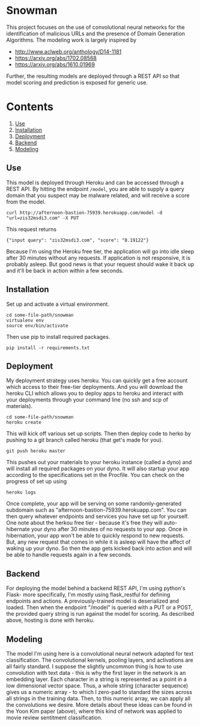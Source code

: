 # Snowman

This project focuses on the use of convolutional neural networks for the identification of malicious URLs and the presence of Domain Generation Algorithms. The modeling work is largely inspired by
  * http://www.aclweb.org/anthology/D14-1181
  * https://arxiv.org/abs/1702.08568
  * https://arxiv.org/abs/1610.01969 

Further, the resulting models are deployed through a REST API so that model scoring and prediction is exposed for generic use.

# Contents
1. [Use](#use)
2. [Installation](#installation)
3. [Deployment](#deployment)
4. [Backend](#backend)
5. [Modeling](#modeling)

## Use

This model is deployed through Heroku and can be accessed through a REST API. By hitting the endpoint `/model`, you are able to supply a query domain that you suspect may be malware related, and will receive a score from the model.

```
curl http://afternoon-bastion-75939.herokuapp.com/model -d "url=zis32msdi3.com" -X PUT
```
This request returns

```
{"input query": "zis32msdi3.com", "score": "0.19122"}
```
Because I'm using the Heroku free tier, the application will go into idle sleep after 30 minutes without any requests. If application is not responsive, it is probably asleep. But good news is that your request should wake it back up and it'll be back in action within a few seconds.

## Installation

Set up and activate a virtual environment.

```
cd some-file-path/snowman
virtualenv env
source env/bin/activate
```

Then use pip to install required packages.

```
pip install -r requirements.txt
```

## Deployment

My deployment strategy uses heroku. You can quickly get a free account which access to their free-tier deployments. And you will download the heroku CLI which allows you to deploy apps to heroku and interact with your deployments through your command line (no ssh and scp of materials).

```
cd some-file-path/snowman
heroku create
```
This will kick off various set up scripts. Then then deploy code to herko by pushing to a git branch called heroku (that get's made for you). 

```
git push heroku master
```

This pushes out your materials to your heroku instance (called a dyno) and will install all required packages on your dyno. It will also startup your app according to the specifications set in the Procfile. You can check on the progress of set up using

```
heroku logs
```

Once complete, your app will be serving on some randomly-generated subdomain such as "afternoon-bastion-75939.herokuapp.com". You can then query whatever endpoints and services you have set up for yourself. One note about the herkou free tier - because it's free they will auto-hibernate your dyno after 30 minutes of no requests to your app. Once in hibernation, your app won't be able to quickly respond to new requests. But, any new request that comes in while it is asleep will have the affect of waking up your dyno. So then the app gets kicked back into action and will be able to handle requests again in a few seconds.

## Backend
For deploying the model behind a backend REST API, I'm using python's Flask- more specifically, I'm mostly using flask_restful for defining endpoints and actions. A previously-trained model is deserialized and loaded. Then when the endpoint "/model" is queried with a PUT or a POST, the provided query string is run against the model for scoring. As described above, hosting is done with heroku.

## Modeling

The model I'm using here is a convolutional neural network adapted for text classification. The convolutional kernels, pooling layers, and activations are all fairly standard. I suppose the slightly uncommon thing is how to use convolution with text data - this is why the first layer in the network is an embedding layer. Each character in a string is represented as a point in a low dimensional vector space. Thus, a whole string (character sequence) gives us a numeric array - to which I zero-pad to standard the sizes across all strings in the training data. Then, to this numeric array, we can apply all the convolutions we desire. More details about these ideas can be found in the Yoon Kim paper (above), where this kind of network was applied to movie review sentitment classification.